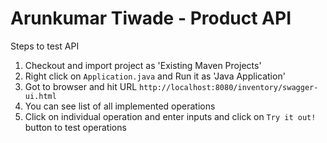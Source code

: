 # Arunkumar Tiwade - Product API
Steps to test API
1. Checkout and import project as 'Existing Maven Projects'
2. Right click on `Application.java` and Run it as 'Java Application'
3. Got to browser and hit URL `http://localhost:8080/inventory/swagger-ui.html`
4. You can see list of all implemented operations
5. Click on individual operation and enter inputs and click on `Try it out!` button to test operations
